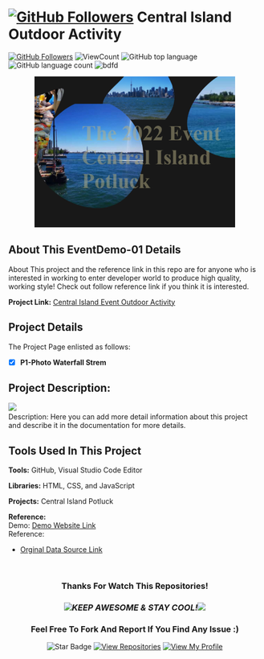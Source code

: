 # <a href="https://github.com/bdfd"><img height=40 src="https://cdn.jsdelivr.net/gh/bdfd/Personal_Image_Repo/4.Stamp/BDFD_Stamp.png" alt="GitHub Followers" /></a> Central Island Outdoor Activity

<a href="https://github.com/bdfd"><img src="https://img.shields.io/github/followers/bdfd?label=Follow%20Me&logo=github" alt="GitHub Followers" /></a>
![ViewCount](https://views.whatilearened.today/views/github/BDFDPortfolio/EventDemo-01.svg?cache=remove)
![GitHub top language](https://img.shields.io/github/languages/top/BDFDPortfolio/EventDemo-01?style=flat)
![GitHub language count](https://img.shields.io/github/languages/count/BDFDPortfolio/EventDemo-01?style=flat)
<img height=20 src="https://cdn.jsdelivr.net/gh/bdfd/Personal_Image_Repo/7.Color-Icon/Status/Finish.svg" alt="bdfd" />

<div align="center">
    <img src="static/images/demo.png" alt="Logo" width="400" height="300">
</div>

## About This EventDemo-01 Details

About This project and the reference link in this repo are for anyone who is interested in working to enter developer world to produce high quality, working style! Check out follow reference link if you think it is interested.

**Project Link:** <a href="https://bdfdportfolio.tk/EventDemo-01_Central-Island/" target="_blank">Central Island Event Outdoor Activity</a>

## Project Details

The Project Page enlisted as follows:

- [x] **P1-Photo Waterfall Strem**
<!-- - [x] **P2-**
- [x] **P3-** -->

## Project Description:

<img height="27" src="https://img.shields.io/badge/Javascript -Level  Beginner-green.svg?&style=for-the-badge&logo=TheSparksFoundation&logoColor=blue"/>
<br/>
Description: Here you can add more detail information about this project and describe it in the documentation for more details.

## Tools Used In This Project

**Tools:** GitHub, Visual Studio Code Editor

**Libraries:** HTML, CSS, and JavaScript

**Projects:** Central Island Potluck

**Reference:**  
Demo: <a href="https://bdfdportfolio.tk/EventDemo-01_Central-Island/" target="_blank">Demo Website Link</a>  
Reference:

- <a href="https://github.com/BDFDPortfolio/EventDemo-01" target="_blank">Orginal Data Source Link</a>

  <br>

<div align="center">

### Thanks For Watch This Repositories!

### <img src="https://media.giphy.com/media/WUlplcMpOCEmTGBtBW/giphy.gif" width="30"><i>KEEP AWESOME & STAY COOL!</i><img src="https://media.giphy.com/media/WUlplcMpOCEmTGBtBW/giphy.gif" width="30">

### Feel Free To Fork And Report If You Find Any Issue :)

![Star Badge](https://img.shields.io/static/v1?label=%F0%9F%8C%9F&message=If%20Useful&style=style=flat&color=BC4E99)
[![View Repositories](https://img.shields.io/badge/View-My_Repositories-blue?logo=GitHub)](https://github.com/bdfd?tab=repositories)
[![View My Profile](https://img.shields.io/badge/View-My_Profile-green?logo=GitHub)](https://github.com/bdfd)

</div>
